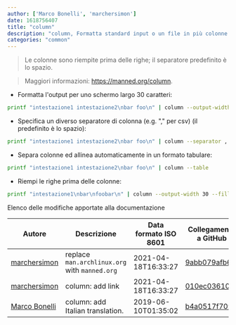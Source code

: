 ```yaml
---
author: ['Marco Bonelli', 'marchersimon']
date: 1618756407
title: "column"
description: "column, Formatta standard input o un file in più colonne."
categories: "common"
---
```

> Le colonne sono riempite prima delle righe; il separatore predefinito è lo spazio.

> Maggiori informazioni: <https://manned.org/column>.

- Formatta l'output per uno schermo largo 30 caratteri:

```bash
printf "intestazione1 intestazione2\nbar foo\n" | column --output-width 30
```

- Specifica un diverso separatore di colonna (e.g. "," per csv) (il predefinito è lo spazio):

```bash
printf "intestazione1 intestazione2\nbar foo\n" | column --separator ,
```

- Separa colonne ed allinea automaticamente in un formato tabulare:

```bash
printf "intestazione1 intestazione2\nbar foo\n" | column --table
```

- Riempi le righe prima delle colonne:

```bash
printf "intestazione1\nbar\nfoobar\n" | column --output-width 30 --fillrows
```
Elenco delle modifiche apportate alla documentazione


Autore | Descrizione | Data formato ISO 8601 | Collegamento a GitHub
------|-----|-----|-----
[marchersimon](mailto:marchersimon@zohomail.eu) | replace `man.archlinux.org` with `manned.org` | 2021-04-18T16:33:27 | [9abb079afb69](https://github.com/tldr-pages/tldr/commit/9abb079afb6972f3de61a30e1b3fb849ad4b68d9)
[marchersimon](mailto:marchersimon@zohomail.eu) | column: add link | 2021-04-18T16:33:27 | [010ec036106c](https://github.com/tldr-pages/tldr/commit/010ec036106ce5c68aa2a9416ad819d1014178da)
[Marco Bonelli](mailto:mb5.marcob@gmail.com) | column: add Italian translation. | 2019-06-10T01:35:02 | [b4a0517f7094](https://github.com/tldr-pages/tldr/commit/b4a0517f70942c5eb2bcc7b876e2708dd5bebf93)

